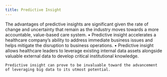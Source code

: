 ```yaml
---
title: Predictive Insight
---
```


The advantages of predictive insights are significant given the rate of change and uncertainty that remain as the industry moves towards a more accountable, value-based care system.
•  Predictive insight accelerates a healthcare company’s ability to address immediate business issues and helps mitigate the disruption to business operations.
•  Predictive insight allows healthcare leaders to leverage existing internal data assets alongside valuable external data to develop critical institutional knowledge.

 `Predictive insight can prove to be invaluable toward the advancement of leveraging big data to its utmost potential.`
